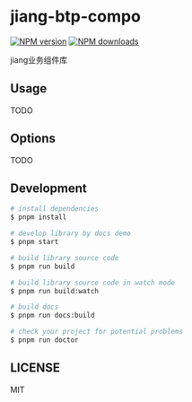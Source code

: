 # jiang-btp-compo

[![NPM version](https://img.shields.io/npm/v/jiang-btp-compo.svg?style=flat)](https://npmjs.org/package/jiang-btp-compo)
[![NPM downloads](http://img.shields.io/npm/dm/jiang-btp-compo.svg?style=flat)](https://npmjs.org/package/jiang-btp-compo)

jiang业务组件库

## Usage

TODO

## Options

TODO

## Development

```bash
# install dependencies
$ pnpm install

# develop library by docs demo
$ pnpm start

# build library source code
$ pnpm run build

# build library source code in watch mode
$ pnpm run build:watch

# build docs
$ pnpm run docs:build

# check your project for potential problems
$ pnpm run doctor
```

## LICENSE

MIT
